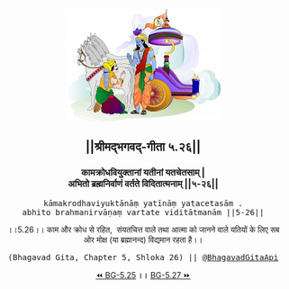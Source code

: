 <center><img src="../../asset/BG.png" alt="#API #bhagavadgitaapi #slok #nodejs #js #api #gitaapi #krishna #hinduism #vedic #ISKCON #shreemadbhagavadgita #technology"/>
<h2>||श्रीमद्‍भगवद्‍-गीता ५.२६||</h2>
<h3>कामक्रोधवियुक्तानां यतीनां यतचेतसाम् |<br/>अभितो ब्रह्मनिर्वाणं वर्तते विदितात्मनाम् ||५-२६||</h3>
<pre>kāmakrodhaviyuktānāṃ yatīnāṃ yatacetasām .<br/>abhito brahmanirvāṇaṃ vartate viditātmanām ||5-26||</pre>
<p>।।5.26।। काम और क्रोध से रहित,  संयतचित्त वाले तथा आत्मा को जानने वाले यतियों के लिए सब ओर मोक्ष (या ब्रह्मानन्द) विद्यमान रहता है।।</p>
<pre>(Bhagavad Gita, Chapter 5, Shloka 26) || <a href="https://twitter.com/bhagavadgitaapi">@BhagavadGitaApi</a></pre><a href="../../5/25">⏪  BG-5.25</a><b>        ।।        </b><a href="../../5/27">BG-5.27  ⏩</a></center>